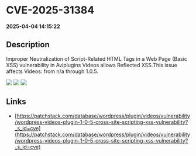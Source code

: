 # CVE-2025-31384

**2025-04-04 14:15:22**

## Description
Improper Neutralization of Script-Related HTML Tags in a Web Page (Basic XSS) vulnerability in Aviplugins Videos allows Reflected XSS.This issue affects Videos: from n/a through 1.0.5.

![](https://img.shields.io/static/v1?label=Score&message=7.1&color=red)
![](https://img.shields.io/static/v1?label=Severity&message=HIGH&color=red)
![](https://img.shields.io/static/v1?label=CWE&message=XSS&color=green)

## Links
- [https://patchstack.com/database/wordpress/plugin/videos/vulnerability/wordpress-videos-plugin-1-0-5-cross-site-scripting-xss-vulnerability?_s_id=cve](https://patchstack.com/database/wordpress/plugin/videos/vulnerability/wordpress-videos-plugin-1-0-5-cross-site-scripting-xss-vulnerability?_s_id=cve)
